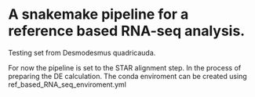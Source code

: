 # A snakemake pipeline for a reference based RNA-seq analysis.
Testing set from Desmodesmus quadricauda.

For now the pipeline is set to the STAR alignment step. In the process of preparing the DE calculation.
The conda enviroment can be created using ref_based_RNA_seq_enviroment.yml
